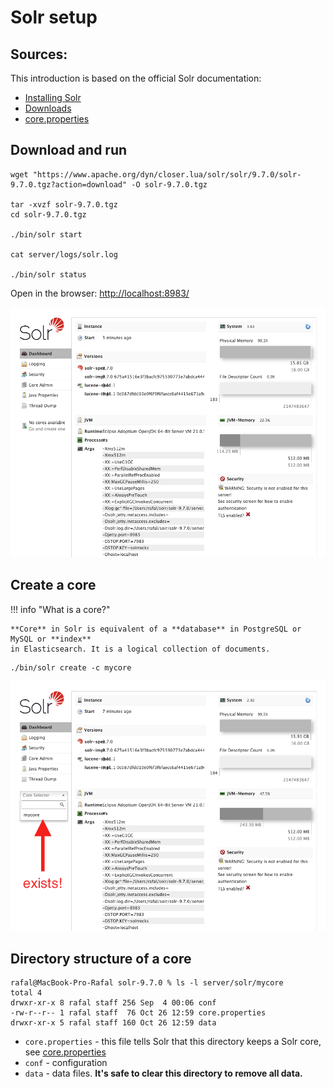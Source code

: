 # Solr setup

## Sources:
This introduction is based on the official Solr documentation:

* [Installing Solr](https://solr.apache.org/guide/solr/latest/deployment-guide/installing-solr.html)
* [Downloads](https://solr.apache.org/downloads.html)
* [core.properties](https://solr.apache.org/guide/solr/latest/configuration-guide/core-discovery.html#the-core-properties-file)

## Download and run

```shell
wget "https://www.apache.org/dyn/closer.lua/solr/solr/9.7.0/solr-9.7.0.tgz?action=download" -O solr-9.7.0.tgz

tar -xvzf solr-9.7.0.tgz
cd solr-9.7.0.tgz

./bin/solr start

cat server/logs/solr.log

./bin/solr status
```

Open in the browser: [http://localhost:8983/](http://localhost:8983/)

![solr-1.png](resources/solr-1.png)

## Create a core

!!! info "What is a core?"

    **Core** in Solr is equivalent of a **database** in PostgreSQL or MySQL or **index**
    in Elasticsearch. It is a logical collection of documents.

```shell
./bin/solr create -c mycore
```
![solr-2.png](resources/solr-2.png)

## Directory structure of a core

```shell
rafal@MacBook-Pro-Rafal solr-9.7.0 % ls -l server/solr/mycore
total 4
drwxr-xr-x 8 rafal staff 256 Sep  4 00:06 conf
-rw-r--r-- 1 rafal staff  76 Oct 26 12:59 core.properties
drwxr-xr-x 5 rafal staff 160 Oct 26 12:59 data
```

* `core.properties` - this file tells Solr that this directory keeps a Solr core, see [core.properties](https://solr.apache.org/guide/solr/latest/configuration-guide/core-discovery.html#the-core-properties-file)
* `conf` - configuration
* `data` - data files. **It's safe to clear this directory to remove all data.**